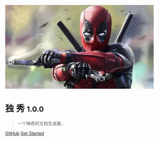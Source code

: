 <!-- _coverpage.md -->

![logo](logo.png)

# 独 秀 <small>1.0.0</small>

> 一个神奇的文档生成器..

<!-- - Simple and lightweight
- No statically built html files
- Multiple themes -->

[GitHub](https://github.com/tan-sixiang/tan-sixiang.github.io)
[Get Started](README.md)